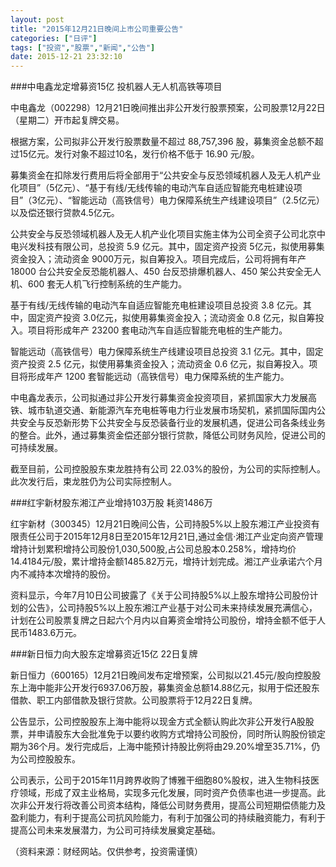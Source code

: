 ```yaml
---
layout: post
title: "2015年12月21日晚间上市公司重要公告"
categories: ["日评"]
tags: ["投资","股票","新闻","公告"]
date: 2015-12-21 23:32:10
---
```

###中电鑫龙定增募资15亿 投机器人无人机高铁等项目

中电鑫龙（002298）12月21日晚间推出非公开发行股票预案，公司股票12月22日（星期二）开市起复牌交易。

根据方案，公司拟非公开发行股票数量不超过 88,757,396 股，募集资金总额不超过15亿元。发行对象不超过10名，发行价格不低于 16.90 元/股。

募集资金在扣除发行费用后将全部用于“公共安全与反恐领域机器人及无人机产业化项目”（5亿元）、“基于有线/无线传输的电动汽车自适应智能充电桩建设项目”（3亿元）、“智能远动（高铁信号）电力保障系统生产线建设项目”（2.5亿元）以及偿还银行贷款4.5亿元。

公共安全与反恐领域机器人及无人机产业化项目实施主体为公司全资子公司北京中电兴发科技有限公司，总投资 5.9 亿元。其中，固定资产投资 5亿元，拟使用募集资金投入；流动资金 9000万元，拟自筹投入。项目完成后，公司将拥有年产18000 台公共安全反恐能机器人、450 台反恐排爆机器人、450 架公共安全无人机、600 套无人机飞行控制系统的生产能力。

基于有线/无线传输的电动汽车自适应智能充电桩建设项目总投资 3.8 亿元。其中，固定资产投资 3.0亿元，拟使用募集资金投入；流动资金 0.8 亿元，拟自筹投入。项目将形成年产 23200 套电动汽车自适应智能充电桩的生产能力。

智能远动（高铁信号）电力保障系统生产线建设项目总投资 3.1 亿元。其中，固定资产投资 2.5 亿元，拟使用募集资金投入；流动资金 0.6 亿元，拟自筹投入。项目将形成年产 1200 套智能远动（高铁信号）电力保障系统的生产能力。

中电鑫龙表示，公司拟通过非公开发行募集资金投资项目，紧抓国家大力发展高铁、城市轨道交通、新能源汽车充电桩等电力行业发展市场契机，紧抓国际国内公共安全与反恐新形势下公共安全与反恐装备行业的发展机遇，促进公司各条线业务的整合。此外，通过募集资金偿还部分银行贷款，降低公司财务风险，促进公司的可持续发展。

截至目前，公司控股股东束龙胜持有公司 22.03%的股份，为公司的实际控制人。此次发行后，束龙胜仍为公司实际控制人。

###红宇新材股东湘江产业增持103万股 耗资1486万

红宇新材（300345）12月21日晚间公告，公司持股5%以上股东湘江产业投资有限责任公司于2015年12月8日至2015年12月21日,通过金信·湘江产业定向资产管理增持计划累积增持公司股份1,030,500股,占公司总股本0.258%，增持均价14.4184元/股，累计增持金额1485.82万元，增持计划完成。湘江产业承诺六个月内不减持本次增持的股份。

资料显示，今年7月10日公司披露了《关于公司持股5%以上股东增持公司股份计划的公告》，公司持股5%以上股东湘江产业基于对公司未来持续发展充满信心，计划在公司股票复牌之日起六个月内以自筹资金增持公司股份，增持金额不低于人民币1483.6万元。

###新日恒力向大股东定增募资近15亿 22日复牌

新日恒力（600165）12月21日晚间发布定增预案，公司拟以21.45元/股向控股股东上海中能非公开发行6937.06万股，募集资金总额14.88亿元，拟用于偿还股东借款、职工内部借款及银行贷款。公司股票将于12月22日复牌。

公告显示，公司控股股东上海中能将以现金方式全额认购此次非公开发行A股股票，并申请股东大会批准免于以要约收购方式增持公司股份，同时所认购股份锁定期为36个月。发行完成后，上海中能预计持股比例将由29.20%增至35.71%，仍为公司控股股东。

公司表示，公司于2015年11月跨界收购了博雅干细胞80%股权，进入生物科技医疗领域，形成了双主业格局，实现多元化发展，同时资产负债率也进一步提高。此次非公开发行将改善公司资本结构，降低公司财务费用，提高公司短期偿债能力及盈利能力，有利于提高公司抗风险能力，有利于加强公司的持续融资能力，有利于提高公司未来发展潜力，为公司可持续发展奠定基础。

（资料来源：财经网站。仅供参考，投资需谨慎）
